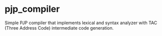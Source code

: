 # pjp_compiler
Simple PJP compiler that implements lexical and syntax analyzer with TAC (Three Address Code) intermediate code generation.
